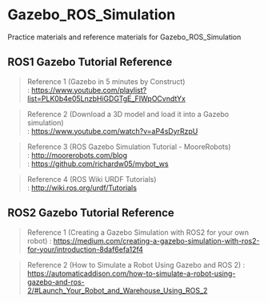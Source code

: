 # Gazebo_ROS_Simulation
Practice materials and reference materials for Gazebo_ROS_Simulation

## ROS1 Gazebo Tutorial Reference 
> Reference 1 (Gazebo in 5 minutes by Construct)   
> : https://www.youtube.com/playlist?list=PLK0b4e05LnzbHiGDGTgE_FIWpOCvndtYx   
   
> Reference 2 (Download a 3D model and load it into a Gazebo simulation)    
> : https://www.youtube.com/watch?v=aP4sDyrRzpU

> Reference 3 (ROS Gazebo Simulation Tutorial - MooreRobots)    
> : http://moorerobots.com/blog    
> : https://github.com/richardw05/mybot_ws

> Reference 4 (ROS Wiki URDF Tutorials)    
> : http://wiki.ros.org/urdf/Tutorials

## ROS2 Gazebo Tutorial Reference
> Reference 1 (Creating a Gazebo Simulation with ROS2 for your own robot)
> : https://medium.com/creating-a-gazebo-simulation-with-ros2-for-your/introduction-8daf6efa12f4

> Reference 2 (How to Simulate a Robot Using Gazebo and ROS 2)
> : https://automaticaddison.com/how-to-simulate-a-robot-using-gazebo-and-ros-2/#Launch_Your_Robot_and_Warehouse_Using_ROS_2
